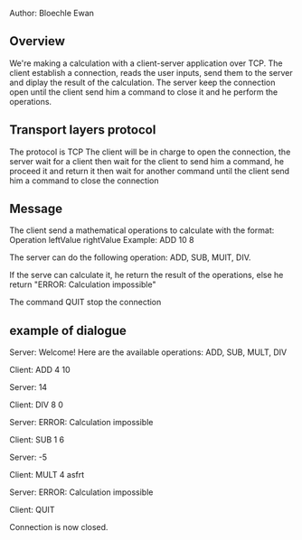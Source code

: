 Author: Bloechle Ewan

## Overview
We're making a calculation with a client-server application over TCP.
The client establish a connection, reads the user inputs, send them to the server and diplay
the result of the calculation. The server keep the connection open until the client send him
a command to close it and he perform the operations.

## Transport layers protocol
The protocol is TCP
The client will be in charge to open the connection, the server wait for a client
then wait for the client to send him a command, he proceed it and return it then wait for another
command until the client send him a command to close the connection

## Message
The client send a mathematical operations to calculate with the format: Operation leftValue rightValue
Example: ADD 10 8

The server can do the following operation: ADD, SUB, MUlT, DIV.

If the serve can calculate it, he return the result of the operations, else he
return "ERROR: Calculation impossible"

The command QUIT stop the connection

## example of dialogue
Server: Welcome! Here are the available operations: ADD, SUB,  MULT, DIV

Client: ADD 4 10

Server: 14

Client: DIV 8 0

Server: ERROR: Calculation impossible

Client: SUB 1 6

Server: -5

Client: MULT 4 asfrt

Server: ERROR: Calculation impossible

Client: QUIT

Connection is now closed.

